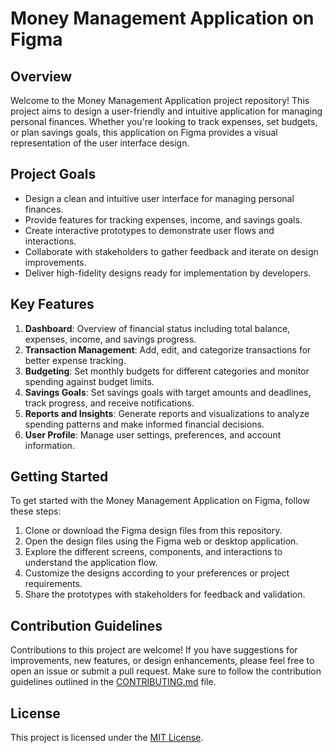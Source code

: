# Money Management Application on Figma

## Overview
Welcome to the Money Management Application project repository! This project aims to design a user-friendly and intuitive application for managing personal finances. Whether you're looking to track expenses, set budgets, or plan savings goals, this application on Figma provides a visual representation of the user interface design.

## Project Goals
- Design a clean and intuitive user interface for managing personal finances.
- Provide features for tracking expenses, income, and savings goals.
- Create interactive prototypes to demonstrate user flows and interactions.
- Collaborate with stakeholders to gather feedback and iterate on design improvements.
- Deliver high-fidelity designs ready for implementation by developers.

## Key Features
1. **Dashboard**: Overview of financial status including total balance, expenses, income, and savings progress.
2. **Transaction Management**: Add, edit, and categorize transactions for better expense tracking.
3. **Budgeting**: Set monthly budgets for different categories and monitor spending against budget limits.
4. **Savings Goals**: Set savings goals with target amounts and deadlines, track progress, and receive notifications.
5. **Reports and Insights**: Generate reports and visualizations to analyze spending patterns and make informed financial decisions.
6. **User Profile**: Manage user settings, preferences, and account information.

## Getting Started
To get started with the Money Management Application on Figma, follow these steps:
1. Clone or download the Figma design files from this repository.
2. Open the design files using the Figma web or desktop application.
3. Explore the different screens, components, and interactions to understand the application flow.
4. Customize the designs according to your preferences or project requirements.
5. Share the prototypes with stakeholders for feedback and validation.

## Contribution Guidelines
Contributions to this project are welcome! If you have suggestions for improvements, new features, or design enhancements, please feel free to open an issue or submit a pull request. Make sure to follow the contribution guidelines outlined in the [CONTRIBUTING.md](CONTRIBUTING.md) file.

## License
This project is licensed under the [MIT License](LICENSE).
